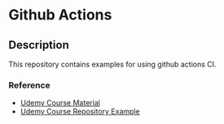 # Github Actions

## Description

This repository contains examples for using github actions CI. 

### Reference 

* [Udemy Course Material](https://github.com/lm-academy/github-actions-course/tree/main/04-using-actions)
* [Udemy Course Repository Example](https://github.com/lm-academy/github-actions-course-example-e2e)
